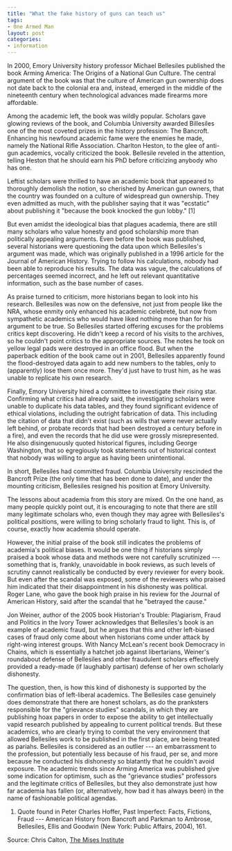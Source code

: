 ```yaml
---
title: "What the fake history of guns can teach us"
tags:
- One Armed Man
layout: post
categories:
- information
---
```


In 2000, Emory University history professor Michael Bellesiles published the book Arming America: The Origins of a National Gun Culture. The central argument of the book was that the culture of American gun ownership does not date back to the colonial era and, instead, emerged in the middle of the nineteenth century when technological advances made firearms more affordable.

Among the academic left, the book was wildly popular. Scholars gave glowing reviews of the book, and Columbia University awarded Billesiles one of the most coveted prizes in the history profession: The Bancroft. Enhancing his newfound academic fame were the enemies he made, namely the National Rifle Association. Charlton Heston, to the glee of anti-gun academics, vocally criticized the book. Bellesile reveled in the attention, telling Heston that he should earn his PhD before criticizing anybody who has one.

Leftist scholars were thrilled to have an academic book that appeared to thoroughly demolish the notion, so cherished by American gun owners, that the country was founded on a culture of widespread gun ownership. They even admitted as much, with the publisher saying that it was "ecstatic" about publishing it "because the book knocked the gun lobby." \[1\]

But even amidst the ideological bias that plagues academia, there are still many scholars who value honesty and good scholarship more than politically appealing arguments. Even before the book was published, several historians were questioning the data upon which Bellesiles's argument was made, which was originally published in a 1996 article for the Journal of American History. Trying to follow his calculations, nobody had been able to reproduce his results. The data was vague, the calculations of percentages seemed incorrect, and he left out relevant quantitative information, such as the base number of cases.

As praise turned to criticism, more historians began to look into his research. Bellesiles was now on the defensive, not just from people like the NRA, whose enmity only enhanced his academic celebreté, but now from sympathetic academics who would have liked nothing more than for his argument to be true. So Bellesiles started offering excuses for the problems critics kept discovering. He didn't keep a record of his visits to the archives, so he couldn't point critics to the appropriate sources. The notes he took on yellow legal pads were destroyed in an office flood. But when the paperback edition of the book came out in 2001, Bellesiles apparently found the flood-destroyed data again to add new numbers to the tables, only to (apparently) lose them once more. They'd just have to trust him, as he was unable to replicate his own research.

Finally, Emory University hired a committee to investigate their rising star. Confirming what critics had already said, the investigating scholars were unable to duplicate his data tables, and they found significant evidence of ethical violations, including the outright fabrication of data. This including the citation of data that didn't exist (such as wills that were never actually left behind, or probate records that had been destroyed a century before in a fire), and even the records that he did use were grossly misrepresented. He also disingenuously quoted historical figures, including George Washington, that so egregiously took statements out of historical context that nobody was willing to argue as having been unintentional.

In short, Bellesiles had committed fraud. Columbia University rescinded the Bancroft Prize (the only time that has been done to date), and under the mounting criticism, Bellesiles resigned his position at Emory University.

The lessons about academia from this story are mixed. On the one hand, as many people quickly point out, it is encouraging to note that there are still many legitimate scholars who, even though they may agree with Bellesiles's political positions, were willing to bring scholarly fraud to light. This is, of course, exactly how academia should operate.

However, the initial praise of the book still indicates the problems of academia's political biases. It would be one thing if historians simply praised a book whose data and methods were not carefully scrutinized --- something that is, frankly, unavoidable in book reviews, as such levels of scrutiny cannot realistically be conducted by every reviewer for every book. But even after the scandal was exposed, some of the reviewers who praised him indicated that their disappointment in his dishonesty was political. Roger Lane, who gave the book high praise in his review for the Journal of American History, said after the scandal that he "betrayed the cause."

Jon Weiner, author of the 2005 book Historian's Trouble: Plagiarism, Fraud and Politics in the Ivory Tower acknowledges that Bellesiles's book is an example of academic fraud, but he argues that this and other left-biased cases of fraud only come about when historians come under attack by right-wing interest groups. With Nancy McLean's recent book Democracy in Chains, which is essentially a hatchet job against libertarians, Weiner's roundabout defense of Bellesiles and other fraudulent scholars effectively provided a ready-made (if laughably partisan) defense of her own scholarly dishonesty.

The question, then, is how this kind of dishonesty is supported by the confirmation bias of left-liberal academics. The Bellesiles case genuinely does demonstrate that there are honest scholars, as do the pranksters responsible for the "grievance studies" scandals, in which they are publishing hoax papers in order to expose the ability to get intellectually vapid research published by appealing to current political trends. But these academics, who are clearly trying to combat the very environment that allowed Bellesiles work to be published in the first place, are being treated as pariahs. Bellesiles is considered as an outlier --- an embarrassment to the profession, but potentially less because of his fraud, per se, and more because he conducted his dishonesty so blatantly that he couldn't avoid exposure. The academic trends since Arming America was published give some indication for optimism, such as the "grievance studies" professors and the legitimate critics of Bellesiles, but they also demonstrate just how far academia has fallen (or, alternatively, how bad it has always been) in the name of fashionable political agendas.

1. Quote found in Peter Charles Hoffer, Past Imperfect: Facts, Fictions, Fraud --- American History from Bancroft and Parkman to Ambrose, Bellesiles, Ellis and Goodwin (New York: Public Affairs, 2004), 161.

Source: Chris Calton, [The Mises Institute](https://mises.org/wire/what-fake-history-guns-can-teach-us)